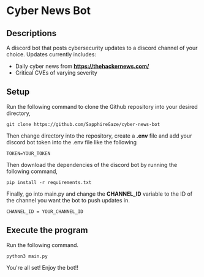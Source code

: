 # Cyber News Bot
## Descriptions

A discord bot that posts cybersecurity updates to a discord channel of your choice. Updates currently includes:

- Daily cyber news from **https://thehackernews.com/**
- Critical CVEs of varying severity

## Setup

Run the following command to clone the Github repository into your desired directory,

~~~
git clone https://github.com/SapphireGaze/cyber-news-bot
~~~

Then change directory into the repository, create a **.env** file
and add your discord bot token into the .env file like the following

~~~
TOKEN=YOUR_TOKEN
~~~

Then download the dependencies of the discord bot by running the following command,

~~~
pip install -r requirements.txt
~~~

Finally, go into main.py and change the **CHANNEL_ID** variable to the ID of the channel you want the bot to push updates in.

~~~
CHANNEL_ID = YOUR_CHANNEL_ID
~~~

## Execute the program

Run the following command.

~~~
python3 main.py
~~~

You're all set! Enjoy the bot!!